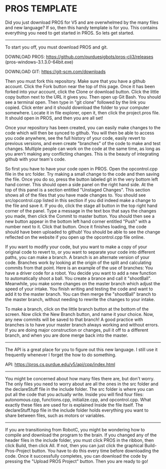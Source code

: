 # PROS TEMPLATE
Did you just download PROS for V5 and are overwhelmed by the many files and new language? If so, then
this handy template is for you. This contains everything you need to get started in PROS. So lets get
started.

-----------------------------------------------------------------------------------------------------

To start you off, you must download PROS and git.

DOWNLOAD PROS: https://github.com/purduesigbots/pros-cli3/releases (pros-windows-3.1.3.0-64bit.exe)

DOWNLOAD GIT: https://git-scm.com/downloads

Then you must fork this repository. Make sure that you have a github account. Click the Fork button near the top of this page. Once it has been forked into your account, click the Clone or download button. Click the little copy button next to the URL it gives you. Then open up Git Bash. You should see a terminal open. Then type in "git clone" followed by the link you copied. Click enter and it should download the folder to your computer somewhere. Locate it in file explorer, open it, then click the project.pros file. It should open in PROS, and then you are all set!

Once your repository has been created, you can easily make changes to the code which will then be synced to github. You will then be able to access you code anywhere, see the full history of your code, easily revert to previous versions, and even create "branches" of the code to make and test changes. Multiple people can work on the code at the same time, as long as you aren't making any conflicting changes. This is the beauty of integrating github with your team's code.

So first you have to have your code open in PROS. Open the opcontrol.cpp file in the src folder. Try making a small change to the code and then saving the file. Once you do so, press the button labeled git in the very bottom left hand corner. This should open a side panel on the right hand side. At the top of this panel is a section entitled "Unstaged Changes". This section shows all of the files that you have made changes to. You should see src/opcontrol.cpp listed in this section if you did indeed make a change to the file and save it. If you do, click the stage all button in the top right hand corner of the panel. Type a message in the text box that says the changes you made, then click the Commit to master button. You should then see a new button appear in the bottom left hand corner entitled "Push" with a number next to it. Click that button. Once it finishes loading, the code should have been uploaded to github! You should be able to see the change reflected on the website if you open up the opcontrol.cpp file online.

If you want to modify your code, but you want to make a copy of your original code to revert to, or you want to separate your code into different paths, you can make a branch. A branch is an alternate version of your code. Branches work by looking at the origin of the split and calculating commits from that point. Here is an example of the use of branches: You have a driver code for a robot. You decide you want to add a new function to automatically shoot a ball. You create a brance and call it "shootBall". Meanwhile, you make some changes on the master branch which adjust the speed of your intake. You finish writing and testing the code and want to add it to the master branch. You can then merge the "shootBall" branch to the master branch, without needing to rewrite the changes to your intake.

To make a branch, click on the little branch button at the bottom of the screen. Now click the New Branch button, and name it your choice. Now, any new commits will be saved to that branch! A good practice with branches is to have your master branch always working and without errors. If you are doing major construction or changes, pull it off to a different branch, and when you are done merge back into the master.

-----------------------------------------------------------------------------------------------------

The API is a great place for you to figure out this new language. I still use it frequently whenever
I forget the how to do something.

API: https://pros.cs.purdue.edu/v5/api/cpp/index.html

------------------------------------------------------------------------------------------------------

You might be concerned about how many files there are, but don't worry. The only files you need to worry
about are all the ones in the src folder and the declareStuff file in the include folder. The src folder
is where you can put all the code that you actually write. Inside you will find four files: autonomous.cpp,
functions.cpp, initialize.cpp, and opcontrol.cpp. What exactly these files are used for is explained Inside
the file itself. The declareStuff.hpp file in the include folder holds everything you want to share between
files, such as motors or variables.

-------------------------------------------------------------------------------------------------------

If you are transitioning from RobotC, you might be wondering how to compile and download the program to the
brain. If you changed any of the header files in the include folder, you must click PROS in the ribbon, then
click Build, then click All. If not, then you can just click the graphical Build-Pros-Project button. You have
to do this every time before downloading the code. Once it successfully completes, you can download the code 
by pressing the "Upload PROS Project" button. Then you are ready to go!
